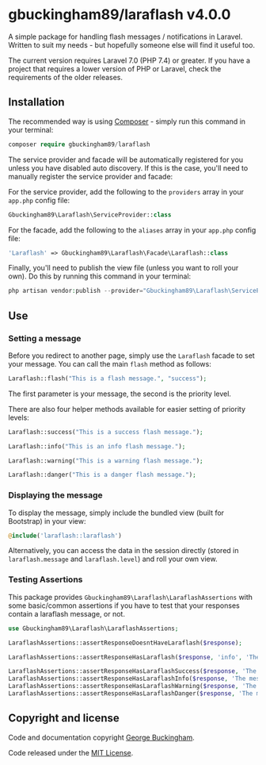 # gbuckingham89/laraflash v4.0.0

A simple package for handling flash messages / notifications in Laravel. Written to suit my needs - but hopefully someone else will find it useful too.

The current version requires Laravel 7.0 (PHP 7.4) or greater. If you have a project that requires a lower version of PHP or Laravel, check the requirements of the older releases.

## Installation

The recommended way is using [Composer](https://getcomposer.org) - simply run this command in your terminal:

```php
composer require gbuckingham89/laraflash
```

The service provider and facade will be automatically registered for you unless you have disabled auto discovery. If this is the case, you'll need to manually register the service provider and facade:

For the service provider, add the following to the `providers` array in your `app.php` config file:

```php
Gbuckingham89\Laraflash\ServiceProvider::class
```

For the facade, add the following to the `aliases` array in your `app.php` config file:

```php
'Laraflash' => Gbuckingham89\Laraflash\Facade\Laraflash::class
```

Finally, you'll need to publish the view file (unless you want to roll your own). Do this by running this command in your terminal:

```php
php artisan vendor:publish --provider="Gbuckingham89\Laraflash\ServiceProvider"
```

## Use

### Setting a message

Before you redirect to another page, simply use the `Laraflash` facade to set your message. You can call the main `flash` method as follows:

```php
Laraflash::flash("This is a flash message.", "success");
```

The first parameter is your message, the second is the priority level.

There are also four helper methods available for easier setting of priority levels:

```php
Laraflash::success("This is a success flash message.");

Laraflash::info("This is an info flash message.");

Laraflash::warning("This is a warning flash message.");

Laraflash::danger("This is a danger flash message.");
```

### Displaying the message

To display the message, simply include the bundled view (built for Bootstrap) in your view:

```php
@include('laraflash::laraflash')
```

Alternatively, you can access the data in the session directly (stored in `laraflash.message` and `laraflash.level`) and roll your own view.

### Testing Assertions

This package provides `Gbuckingham89\Laraflash\LaraflashAssertions` with some basic/common assertions if you have to test that your responses contain a laraflash message, or not.

```php
use Gbuckingham89\Laraflash\LaraflashAssertions;

LaraflashAssertions::assertResponseDoesntHaveLaraflash($response);

LaraflashAssertions::assertResponseHasLaraflash($response, 'info', 'The message you are expecting');

LaraflashAssertions::assertResponseHasLaraflashSuccess($response, 'The message you are expecting');
LaraflashAssertions::assertResponseHasLaraflashInfo($response, 'The message you are expecting');
LaraflashAssertions::assertResponseHasLaraflashWarning($response, 'The message you are expecting');
LaraflashAssertions::assertResponseHasLaraflashDanger($response, 'The message you are expecting');
```

## Copyright and license

Code and documentation copyright [George Buckingham](https://www.georgebuckingham.com).

Code released under the [MIT License](https://github.com/gbuckingham89/laraflash/blob/master/LICENSE).